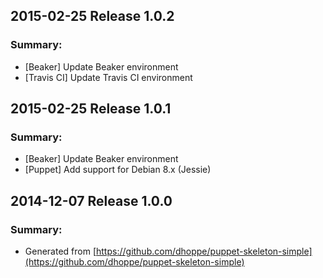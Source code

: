 ## 2015-02-25 Release 1.0.2
### Summary:
- [Beaker] Update Beaker environment
- [Travis CI] Update Travis CI environment

## 2015-02-25 Release 1.0.1
### Summary:
- [Beaker] Update Beaker environment
- [Puppet] Add support for Debian 8.x (Jessie)

## 2014-12-07 Release 1.0.0
### Summary:
- Generated from [https://github.com/dhoppe/puppet-skeleton-simple](https://github.com/dhoppe/puppet-skeleton-simple)
